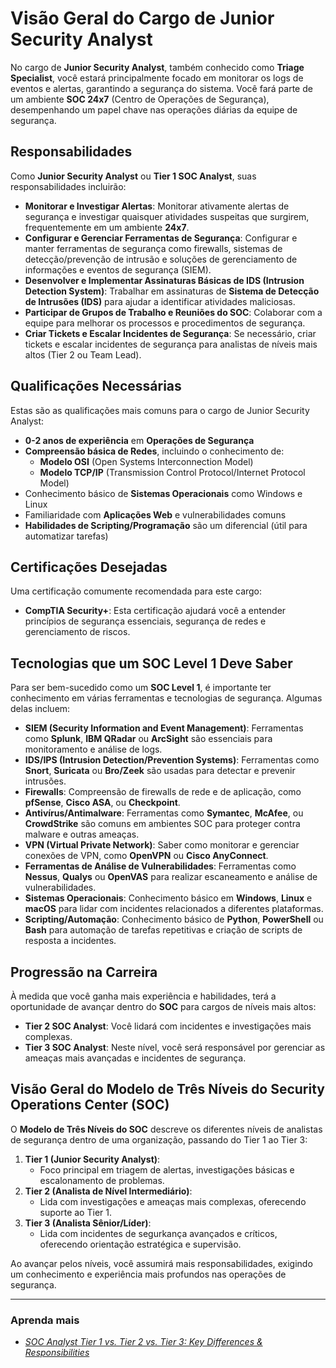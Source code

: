 # Visão Geral do Cargo de Junior Security Analyst

No cargo de **Junior Security Analyst**, também conhecido como **Triage Specialist**, você estará principalmente focado em monitorar os logs de eventos e alertas, garantindo a segurança do sistema. Você fará parte de um ambiente **SOC 24x7** (Centro de Operações de Segurança), desempenhando um papel chave nas operações diárias da equipe de segurança.

## Responsabilidades

Como **Junior Security Analyst** ou **Tier 1 SOC Analyst**, suas responsabilidades incluirão:

- **Monitorar e Investigar Alertas**: Monitorar ativamente alertas de segurança e investigar quaisquer atividades suspeitas que surgirem, frequentemente em um ambiente **24x7**.
- **Configurar e Gerenciar Ferramentas de Segurança**: Configurar e manter ferramentas de segurança como firewalls, sistemas de detecção/prevenção de intrusão e soluções de gerenciamento de informações e eventos de segurança (SIEM).
- **Desenvolver e Implementar Assinaturas Básicas de IDS (Intrusion Detection System)**: Trabalhar em assinaturas de **Sistema de Detecção de Intrusões (IDS)** para ajudar a identificar atividades maliciosas.
- **Participar de Grupos de Trabalho e Reuniões do SOC**: Colaborar com a equipe para melhorar os processos e procedimentos de segurança.
- **Criar Tickets e Escalar Incidentes de Segurança**: Se necessário, criar tickets e escalar incidentes de segurança para analistas de níveis mais altos (Tier 2 ou Team Lead).

## Qualificações Necessárias

Estas são as qualificações mais comuns para o cargo de Junior Security Analyst:

- **0-2 anos de experiência** em **Operações de Segurança**
- **Compreensão básica de Redes**, incluindo o conhecimento de:
  - **Modelo OSI** (Open Systems Interconnection Model)
  - **Modelo TCP/IP** (Transmission Control Protocol/Internet Protocol Model)
- Conhecimento básico de **Sistemas Operacionais** como Windows e Linux
- Familiaridade com **Aplicações Web** e vulnerabilidades comuns
- **Habilidades de Scripting/Programação** são um diferencial (útil para automatizar tarefas)

## Certificações Desejadas

Uma certificação comumente recomendada para este cargo:

- **CompTIA Security+**: Esta certificação ajudará você a entender princípios de segurança essenciais, segurança de redes e gerenciamento de riscos.

## Tecnologias que um SOC Level 1 Deve Saber

Para ser bem-sucedido como um **SOC Level 1**, é importante ter conhecimento em várias ferramentas e tecnologias de segurança. Algumas delas incluem:

- **SIEM (Security Information and Event Management)**: Ferramentas como **Splunk**, **IBM QRadar** ou **ArcSight** são essenciais para monitoramento e análise de logs.
- **IDS/IPS (Intrusion Detection/Prevention Systems)**: Ferramentas como **Snort**, **Suricata** ou **Bro/Zeek** são usadas para detectar e prevenir intrusões.
- **Firewalls**: Compreensão de firewalls de rede e de aplicação, como **pfSense**, **Cisco ASA**, ou **Checkpoint**.
- **Antivírus/Antimalware**: Ferramentas como **Symantec**, **McAfee**, ou **CrowdStrike** são comuns em ambientes SOC para proteger contra malware e outras ameaças.
- **VPN (Virtual Private Network)**: Saber como monitorar e gerenciar conexões de VPN, como **OpenVPN** ou **Cisco AnyConnect**.
- **Ferramentas de Análise de Vulnerabilidades**: Ferramentas como **Nessus**, **Qualys** ou **OpenVAS** para realizar escaneamento e análise de vulnerabilidades.
- **Sistemas Operacionais**: Conhecimento básico em **Windows**, **Linux** e **macOS** para lidar com incidentes relacionados a diferentes plataformas.
- **Scripting/Automação**: Conhecimento básico de **Python**, **PowerShell** ou **Bash** para automação de tarefas repetitivas e criação de scripts de resposta a incidentes.

## Progressão na Carreira

À medida que você ganha mais experiência e habilidades, terá a oportunidade de avançar dentro do **SOC** para cargos de níveis mais altos:

- **Tier 2 SOC Analyst**: Você lidará com incidentes e investigações mais complexas.
- **Tier 3 SOC Analyst**: Neste nível, você será responsável por gerenciar as ameaças mais avançadas e incidentes de segurança.

## Visão Geral do Modelo de Três Níveis do Security Operations Center (SOC)

O **Modelo de Três Níveis do SOC** descreve os diferentes níveis de analistas de segurança dentro de uma organização, passando do Tier 1 ao Tier 3:

1. **Tier 1 (Junior Security Analyst)**: 
   - Foco principal em triagem de alertas, investigações básicas e escalonamento de problemas.
2. **Tier 2 (Analista de Nível Intermediário)**: 
   - Lida com investigações e ameaças mais complexas, oferecendo suporte ao Tier 1.
3. **Tier 3 (Analista Sênior/Líder)**:
   - Lida com incidentes de segurkança avançados e críticos, oferecendo orientação estratégica e supervisão.

Ao avançar pelos níveis, você assumirá mais responsabilidades, exigindo um conhecimento e experiência mais profundos nas operações de segurança.

---

### Aprenda mais

- *[SOC Analyst Tier 1 vs. Tier 2 vs. Tier 3: Key Differences & Responsibilities](https://radiantsecurity.ai/learn/soc-tier-1-vs-tier-2-vs-tier-3/#:~:text=Tier%201%20SOC%20analysts%20serve,of%20security%20tools%20and%20systems.)*